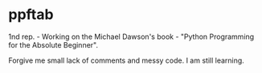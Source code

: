 # ppftab
1nd rep. - Working on the Michael Dawson's book - "Python Programming for the Absolute Beginner".


Forgive me small lack of comments and messy code. I am still learning.
